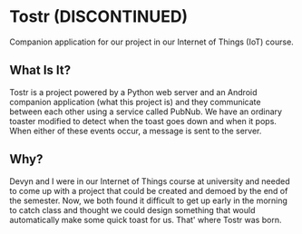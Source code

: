 # Tostr (DISCONTINUED)
Companion application for our project in our Internet of Things (IoT) course.

## What Is It?
Tostr is a project powered by a Python web server and an Android companion application (what this project is) and they communicate between each other using a service called PubNub. We have an ordinary toaster modified to detect when the toast goes down and when it pops. When either of these events occur, a message is sent to the server.

## Why?
Devyn and I were in our Internet of Things course at university and needed to come up with a project that could be created and demoed by the end of the semester. Now, we both found it difficult to get up early in the morning to catch class and thought we could design something that would automatically make some quick toast for us. That' where Tostr was born.
